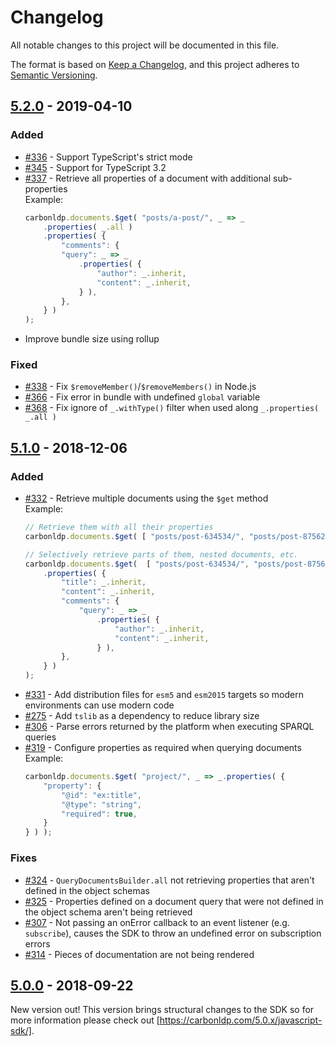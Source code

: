 # Changelog
All notable changes to this project will be documented in this file.

The format is based on [Keep a Changelog], and this project adheres to [Semantic Versioning].

<!-- ## [Unreleased] -->

<!-- ### Added -->

<!-- ### Fixed -->

<!-- ### Breaking Changes -->

## [5.2.0] - 2019-04-10

### Added

- [#336](https://github.com/CarbonLDP/carbonldp-js-sdk/issues/336) - Support TypeScript's strict mode
- [#345](https://github.com/CarbonLDP/carbonldp-js-sdk/pull/345) - Support for TypeScript 3.2
- [#337](https://github.com/CarbonLDP/carbonldp-js-sdk/issues/337) - Retrieve all properties of a document with additional sub-properties<br>
	Example:<br>
	```typescript
    carbonldp.documents.$get( "posts/a-post/", _ => _
        .properties( _.all )
        .properties( {
            "comments": {
            "query": _ => _
                .properties( {
                    "author": _.inherit,
                    "content": _.inherit,
                } ),
            },
        } )
    );
	```
- Improve bundle size using rollup

### Fixed

- [#338](https://github.com/CarbonLDP/carbonldp-js-sdk/issues/338) - Fix `$removeMember()`/`$removeMembers()` in Node.js
- [#366](https://github.com/CarbonLDP/carbonldp-js-sdk/issues/366) - Fix error in bundle with undefined `global` variable 
- [#368](https://github.com/CarbonLDP/carbonldp-js-sdk/issues/368) - Fix ignore of `_.withType()` filter when used along `_.properties( _.all )` 

## [5.1.0] - 2018-12-06

### Added

- [#332](https://github.com/CarbonLDP/carbonldp-js-sdk/issues/332) - Retrieve multiple documents using the `$get` method<br>
	Example:<br>
	```typescript
	// Retrieve them with all their properties
    carbonldp.documents.$get( [ "posts/post-634534/", "posts/post-875623/" ] );
    
    // Selectively retrieve parts of them, nested documents, etc.
    carbonldp.documents.$get(  [ "posts/post-634534/", "posts/post-875623/" ], _ => _
        .properties( {
            "title": _.inherit,
            "content": _.inherit,
            "comments": {
           	    "query": _ => _
          	        .properties( {
         	            "author": _.inherit,
        	            "content": _.inherit,
         	        } ),
           	},
        } )
    );
	```
- [#331](https://github.com/CarbonLDP/carbonldp-js-sdk/issues/331) - Add distribution files for `esm5` and `esm2015` targets so modern
	environments can use modern code
- [#275](https://github.com/CarbonLDP/carbonldp-js-sdk/issues/275) - Add `tslib` as a dependency to reduce library size
- [#306](https://github.com/CarbonLDP/carbonldp-js-sdk/issues/306) - Parse errors returned by the platform when executing SPARQL queries
- [#319](https://github.com/CarbonLDP/carbonldp-js-sdk/issues/319) - Configure properties as required when querying documents<br>
	Example:<br>
	```typescript
	carbonldp.documents.$get( "project/", _ => _.properties( {
        "property": {
            "@id": "ex:title",
            "@type": "string",
            "required": true,
        }
    } ) );
	```

### Fixes

- [#324](https://github.com/CarbonLDP/carbonldp-js-sdk/issues/324) - `QueryDocumentsBuilder.all` not retrieving properties that aren't defined in the
	object schemas
- [#325](https://github.com/CarbonLDP/carbonldp-js-sdk/issues/325) - Properties defined on a document query that were not defined in the object schema
	aren't being retrieved
- [#307](https://github.com/CarbonLDP/carbonldp-js-sdk/issues/307) - Not passing an onError callback to an event listener (e.g. `subscribe`), 
	causes the SDK to throw an undefined error on subscription errors
- [#314](https://github.com/CarbonLDP/carbonldp-js-sdk/issues/314) - Pieces of documentation are not being rendered

## [5.0.0] - 2018-09-22

New version out! This version brings structural changes to the SDK so for more information please check out [https://carbonldp.com/5.0.x/javascript-sdk/].

[Unreleased]: https://github.com/CarbonLDP/carbonldp-js-sdk/compare/v5.2.0...HEAD

[5.2.0]: https://github.com/CarbonLDP/carbonldp-js-sdk/compare/v5.1.0...v5.2.0
[5.1.0]: https://github.com/CarbonLDP/carbonldp-js-sdk/compare/v5.0.0...v5.1.0
[5.0.0]: https://github.com/CarbonLDP/carbonldp-js-sdk/compare/v0.42.0...v5.0.0

[Keep a Changelog]: https://keepachangelog.com/en/1.0.0/
[Semantic Versioning]: https://semver.org/spec/v2.0.0.html